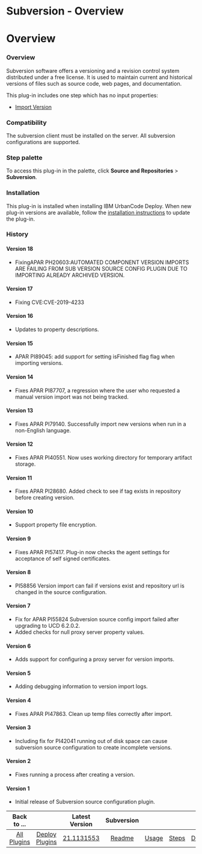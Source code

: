
Subversion - Overview
=====================

# Overview


### Overview




Subversion software offers a versioning and a revision control system distributed under a free license. It is used to maintain current and historical versions of files such as source code, web pages, and documentation.

This plug-in includes one step which has no input properties:

* [Import Version](#import_version)

### Compatibility

The subversion client must be installed on the server. All subversion configurations are supported.


### Step palette

To access this plug-in in the palette, click **Source and Repositories** > **Subversion**.

### Installation

This plug-in is installed when installing IBM UrbanCode Deploy. When new plug-in versions are available, follow the [installation instructions](https://community.ibm.com/community/user/wasdevops/blogs/laurel-dickson-bull1/2022/06/13/install-plugins "Installing plug-ins in UrbanCode Deploy") to update the plug-in.

### History

#### Version 18

* FixingAPAR PH20603:AUTOMATED COMPONENT VERSION IMPORTS ARE FAILING FROM SUB VERSION SOURCE CONFIG PLUGIN DUE TO IMPORTING ALREADY ARCHIVED VERSION.

#### Version 17

* Fixing CVE:CVE-2019-4233

#### Version 16

* Updates to property descriptions.

#### Version 15

* APAR PI89045: add support for setting isFinished flag flag when importing versions.

#### Version 14

* Fixes APAR PI87707, a regression where the user who requested a manual version import was not being tracked.

#### Version 13

* Fixes APAR PI79140. Successfully import new versions when run in a non-English language.

#### Version 12

* Fixes APAR PI40551. Now uses working directory for temporary artifact storage.

#### Version 11

* Fixes APAR PI28680. Added check to see if tag exists in repository before creating version.

#### Version 10

* Support property file encryption.

#### Version 9

* Fixes APAR PI57417. Plug-in now checks the agent settings for acceptance of self signed certificates.

#### Version 8

* PI58856 Version import can fail if versions exist and repository url is changed in the source configuration.

#### Version 7

* Fix for APAR PI55824 Subversion source config import failed after upgrading to UCD 6.2.0.2.
* Added checks for null proxy server property values.

#### Version 6

* Adds support for configuring a proxy server for version imports.

#### Version 5

* Adding debugging information to version import logs.

#### Version 4

* Fixes APAR PI47863. Clean up temp files correctly after import.

#### Version 3

* Including fix for PI42041 running out of disk space can cause subversion source configuration to create incomplete versions.

#### Version 2

* Fixes running a process after creating a version.

#### Version 1

* Initial release of Subversion source configuration plugin.

|Back to ...||Latest Version|Subversion ||||
| :---: | :---: | :---: | :---: | :---: | :---: | :---: |
|[All Plugins](../../index.md)|[Deploy Plugins](../README.md)|[21.1131553](https://raw.githubusercontent.com/UrbanCode/IBM-UCD-PLUGINS/main/files/SubversionSourceConfig/ucd-SubversionSourceConfig-21.1131553.zip)|[Readme](README.md)|[Usage](usage.md)|[Steps](steps.md)|[Downloads](downloads.md)|
